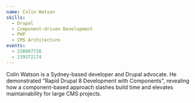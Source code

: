 ```yaml
---
name: Colin Watson
skills:
  - Drupal
  - Component-driven Development
  - PHP
  - CMS Architecture
events:
  - 230897726
  - 239372174
---
```


Colin Watson is a Sydney-based developer and Drupal advocate. He demonstrated "Rapid Drupal 8 Development with Components", revealing how a component-based approach slashes build time and elevates maintainability for large CMS projects.
